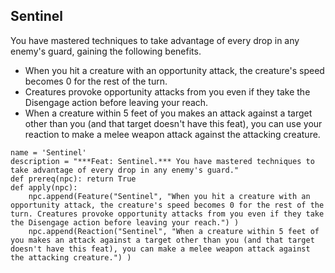 ## Sentinel
You have mastered techniques to take advantage of every drop in any enemy's guard, gaining the following benefits.

* When you hit a creature with an opportunity attack, the creature's speed becomes 0 for the rest of the turn.
* Creatures provoke opportunity attacks from you even if they take the Disengage action before leaving your reach.
* When a creature within 5 feet of you makes an attack against a target other than you (and that target doesn't have this feat), you can use your reaction to make a melee weapon attack against the attacking creature.

```
name = 'Sentinel'
description = "***Feat: Sentinel.*** You have mastered techniques to take advantage of every drop in any enemy's guard."
def prereq(npc): return True
def apply(npc):
    npc.append(Feature("Sentinel", "When you hit a creature with an opportunity attack, the creature's speed becomes 0 for the rest of the turn. Creatures provoke opportunity attacks from you even if they take the Disengage action before leaving your reach.") )
    npc.append(Reaction("Sentinel", "When a creature within 5 feet of you makes an attack against a target other than you (and that target doesn't have this feat), you can make a melee weapon attack against the attacking creature.") )
```

